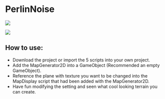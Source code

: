 # PerlinNoise

![](https://img.itch.zone/aW1hZ2UvNDQ2MTEzLzIyNTY5MTIucG5n/347x500/zIDpq3.png)

![](https://img.itch.zone/aW1hZ2UvNDQ2MTEzLzIyNTY5MTEucG5n/347x500/U9Dr0c.png)

## How to use:
* Download the project or import the 5 scripts into your own project.
* Add the MapGenerator2D into a GameObject (Recommended an empty GameObject).
* Reference the plane with texture you want to be changed into the MapDisplay script that had been added with the MapGenerator2D.
* Have fun modifying the setting and seen what cool looking terrain you can create.
